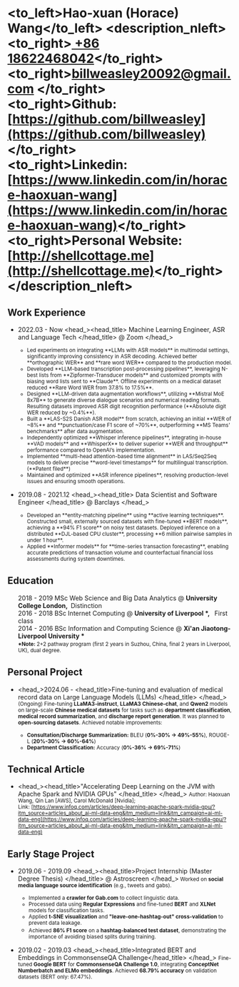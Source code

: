 # <to_left>Hao-xuan (Horace) Wang</to_left>  <description_nleft><to_right>[ +86 18622468042](tel://008618622468042)</to_right><br> <to_right>[billweasley20092@gmail.com](billweasley20092@gmail.com) </to_right><br><to_right><b>Github: </b> [https://github.com/billweasley](https://github.com/billweasley)</to_right><br><to_right><b>Linkedin: </b> [https://www.linkedin.com/in/horace-haoxuan-wang](https://www.linkedin.com/in/horace-haoxuan-wang)</to_right><br><to_right><b>Personal Website: </b> [http://shellcottage.me](http://shellcottage.me)</to_right></description_nleft>    

Work Experience  
--------  
- <datetime>2022.03 - Now </datetime> <head_><head_title> Machine Learning Engineer, ASR and Language Tech </head_title> @ Zoom </head_><description><small>
  <ul>
  <li> Led experiments on integrating **LLMs with ASR models** in multimodal settings, significantly improving consistency in ASR decoding. Achieved better **orthographic WER** and **rare word WER** compared to the production model.</li>
  <li> Developed **LLM-based transcription post-processing pipelines**, leveraging N-best lists from **Zipformer-Transducer models** and customized prompts with biasing word lists sent to **Claude**. Offline experiments on a medical dataset reduced **Rare Word WER from 37.8% to 17.5%**.</li>
  <li> Designed **LLM-driven data augmentation workflows**, utilizing **Mistral MoE 8x7B** to generate diverse dialogue scenarios and numerical reading formats. Resulting datasets improved ASR digit recognition performance (**Absolute digit WER reduced by ~0.4%**).</li>
  <li> Built a **LAS-S2S Danish ASR model** from scratch, achieving an initial **WER of ~8%** and **punctuation/case F1 score of ~70%**, outperforming **MS Teams' benchmarks** after data augmentation.</li>
  <li> Independently optimized **Whisper inference pipelines**, integrating in-house **VAD models** and **WhisperX** to deliver superior **WER and throughput** performance compared to OpenAI’s implementation.</li>
  <li> Implemented **multi-head attention-based time alignment** in LAS/Seq2Seq models to deliver precise **word-level timestamps** for multilingual transcription. (**Patent filed**)</li>
  <li> Maintained and optimized **ASR inference pipelines**, resolving production-level issues and ensuring smooth operations.</li>
  </ul>
  </small></description>  

- <datetime>2019.08 - 2021.12 </datetime> <head_><head_title> Data Scientist and Software Engineer </head_title> @ Barclays </head_><description><small>
  <ul>
  <li> Developed an **entity-matching pipeline** using **active learning techniques**. Constructed small, externally sourced datasets with fine-tuned **BERT models**, achieving a **94% F1 score** on noisy test datasets. Deployed inference on a distributed **DJL-based CPU cluster**, processing **6 million pairwise samples in under 1 hour**.</li>
  <li> Applied **Informer models** for **time-series transaction forecasting**, enabling accurate predictions of transaction volume and counterfactual financial loss assessments during system downtimes.</li>
  </ul>
  </small></description>  

Education  
--------  
<ul style="list-style-type: none;">  
<li><head_><datetime>2018 - 2019</datetime> MSc Web Science and Big Data Analytics  @&nbsp;<b>University College London, </b>&nbsp;Distinction</head_></li>  
<li><head_><datetime>2016 - 2018</datetime> BSc Internet Computing  @&nbsp;<b>University of Liverpool *, </b>&nbsp; First class</head_></li>  
<li><head_><datetime>2014 - 2016</datetime> BSc Information and Computing Science  @&nbsp;<b>Xi'an Jiaotong-Liverpool University * </b>&nbsp;</head_></li>  
<li><description><small><b>*Note: </b>2+2 pathway program (first 2 years in Suzhou, China, final 2 years in Liverpool, UK), dual degree.</small></description></li>  
</ul>  

Personal Project  
--------  
- <head_><datetime>2024.06 - </datetime> <head_title>Fine-tuning and evaluation of medical record data on Large Language Models (LLMs) </head_title> </head_><description><small>
  (Ongoing) Fine-tuning **LLaMA3-instruct**, **LLaMA3 Chinese-chat**, and **Qwen2** models on large-scale **Chinese medical datasets** for tasks such as **department classification**, **medical record summarization**, and **discharge report generation**. It was planned to **open-sourcing datasets**. Achieved notable improvements:  
  - **Consultation/Discharge Summarization:** BLEU (**0%-30% → 49%-55%**), ROUGE-L (**20%-30% → 60%-64%**)  
  - **Department Classification:** Accuracy (**0%-36% → 69%-71%**)  
  
  </small></description>  

Technical Article  
--------  
- <head_><head_title>"Accelerating Deep Learning on the JVM with Apache Spark and NVIDIA GPUs" </head_title> </head_>
<description><small>
Author: Haoxuan Wang, Qin Lan [AWS], Carol McDonald [Nvidia];  
Link: [https://www.infoq.com/articles/deep-learning-apache-spark-nvidia-gpu/?itm_source=articles_about_ai-ml-data-eng&itm_medium=link&itm_campaign=ai-ml-data-eng](https://www.infoq.com/articles/deep-learning-apache-spark-nvidia-gpu/?itm_source=articles_about_ai-ml-data-eng&itm_medium=link&itm_campaign=ai-ml-data-eng)
</small>
</description>

Early Stage Project  
--------  
- <datetime>2019.06 - 2019.09</datetime> <head_><head_title>Project Internship (Master Degree Thesis) </head_title>  @ Astroscreen </head_><description><small>
  Worked on **social media language source identification** (e.g., tweets and gabs).  
  - Implemented a **crawler for Gab.com** to collect linguistic data.  
  - Processed data using **Regular Expressions** and fine-tuned **BERT** and **XLNet** models for classification tasks.  
  - Applied **t-SNE visualization** and **"leave-one-hashtag-out" cross-validation** to prevent data leakage.  
  - Achieved **86% F1 score** on a **hashtag-balanced test dataset**, demonstrating the importance of avoiding biased splits during training.
  </small></description>

- <datetime>2019.02 - 2019.03</datetime> <head_><head_title>Integrated BERT and Embeddings in CommonsenseQA Challenge</head_title> </head_>
<description><small>
Fine-tuned **Google BERT** for **CommonsenseQA Challenge 1.0**, integrating **ConceptNet Numberbatch and ELMo embeddings**. Achieved **68.79% accuracy** on validation datasets (BERT only: 67.47%).
</small>
</description>